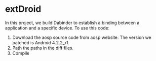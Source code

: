 extDroid
========

In this project, we build Dabinder to establish a binding between a application and a specific device. To use this code: 
1. Download the aosp source code from aosp website. The version we patched is Android 4.2.2_r1.
2. Path the paths in the diff files. 
3. Compile
